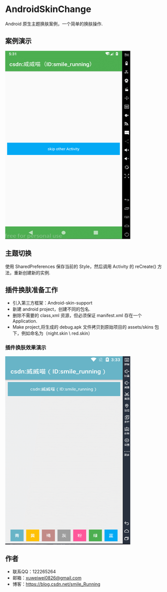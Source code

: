 # AndroidSkinChange
Android 原生主题换肤案例，一个简单的换肤操作.

## 案例演示
 <img src="https://github.com/xww0826/SkinChangeDemo/blob/master/app/src/main/assets/demo.gif" width = "400" height = "600" alt="图片名称" align=center />
 

## 主题切换

使用 SharedPreferences 保存当前的 Style，然后调用 Activity 的 reCreate() 方法，重新创建新的实例.

## 插件换肤准备工作

- 引入第三方框架：Android-skin-support
- 新建 android project，创建不同的包名.
- 删除不需要的 class,xml 资源，但必须保证 manifest.xml 存在一个 Application.
- Make project,将生成的 debug.apk 文件拷贝到原始项目的 assets/skins 包下，例如命名为（night.skin \ red.skin）

### 插件换肤效果演示
 <img src="https://github.com/xww0826/SkinChangeDemo/blob/master/app/src/main/assets/plug_demo.gif" width = "400" height = "600" alt="图片名称" align=center />

## 作者
- 联系QQ：122265264
- 邮箱：xuweiwei0826@gmail.com
- 博客：https://blog.csdn.net/smile_Running
